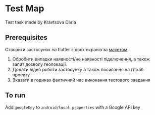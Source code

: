 # Test Map

Test task made by Kravtsova Daria

## Prerequisites

Створити застосунок на flutter з двох екранів за [макетом](https://www.figma.com/file/01Uti4njLysBx59CpGc2Wl/Test)

1. Обробити випадки наявності/не наявності підключення, а також запит дозволу геолокації.
2. Додати відео роботи застосунку а також посилання на гітхаб проекту
3. Вказати в годинах фактичний час виконання тестового завдання

## To run

Add `googleKey` to `android/local.properties` with a Google API key